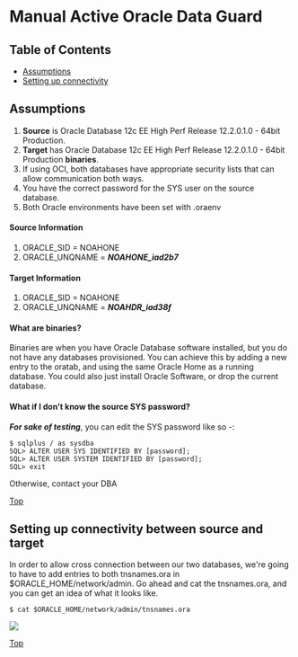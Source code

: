 Manual Active Oracle Data Guard
=======================================================


## Table of Contents
* [Assumptions](#assumptions)
* [Setting up connectivity](#setting_up_connectivity)


<!-- ASSUMPTIONS SECTION START -->
## Assumptions
1. **Source** is Oracle Database 12c EE High Perf Release 12.2.0.1.0 - 64bit Production.
2. **Target** has Oracle Database 12c EE High Perf Release 12.2.0.1.0 - 64bit Production **binaries**.
3. If using OCI, both databases have appropriate security lists that can allow communication both ways.
4. You have the correct password for the SYS user on the source database.
5. Both Oracle environments have been set with .oraenv

#### Source Information
1. ORACLE_SID = NOAHONE
2. ORACLE_UNQNAME = ***NOAHONE_iad2b7***

#### Target Information
1. ORACLE_SID = NOAHONE
2. ORACLE_UNQNAME = ***NOAHDR_iad38f***

#### What are binaries?
Binaries are when you have Oracle Database software installed, but you do not have any databases provisioned. You can achieve this by adding a new entry to the oratab, and using the same Oracle Home as a running database. You could also just install Oracle Software, or drop the current database.

#### What if I don't know the source SYS password?
***For sake of testing***, you can edit the SYS password like so -:
```
$ sqlplus / as sysdba
SQL> ALTER USER SYS IDENTIFIED BY [password];
SQL> ALTER USER SYSTEM IDENTIFIED BY [password];
SQL> exit
```
Otherwise, contact your DBA

[Top](#Table-of-Contents)
<!-- ASSUMPTIONS SECTION END -->
<!-- =========================================================================================== -->
<!-- CONNECTIVITY SECTION START -->
## Setting up connectivity between source and target
In order to allow cross connection between our two databases, we're going to have to add entries to both tnsnames.ora in $ORACLE_HOME/network/admin. Go ahead and cat the tnsnames.ora, and you can get an idea of what it looks like.

```
$ cat $ORACLE_HOME/network/admin/tnsnames.ora
```
![](./screenshots/###screenshots/cat_tns_src.png)


[Top](#Table-of-Contents)
<!-- CONNECTIVITY SECTION END -->
